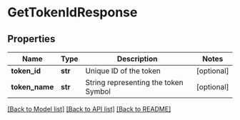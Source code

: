 # GetTokenIdResponse

## Properties
Name | Type | Description | Notes
------------ | ------------- | ------------- | -------------
**token_id** | **str** | Unique ID of the token | [optional] 
**token_name** | **str** | String representing the token Symbol | [optional] 

[[Back to Model list]](../README.md#documentation-for-models) [[Back to API list]](../README.md#documentation-for-api-endpoints) [[Back to README]](../README.md)


